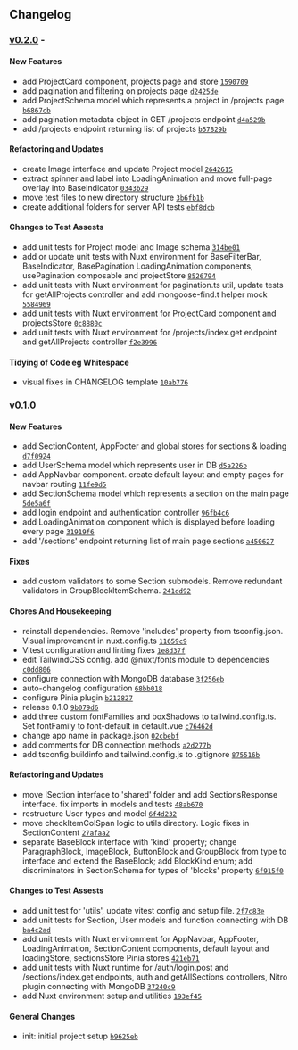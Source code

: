 ## Changelog

### [v0.2.0](https://github.com/geniuszmath75/personal-portfolio-platform/compare/v0.1.0...v0.2.0) - 

#### New Features

-  add ProjectCard component, projects page and store [`1590709`](https://github.com/geniuszmath75/personal-portfolio-platform/commit/1590709ec2ccd0538e27246b22e39e6fe8e6bd3d)
-  add pagination and filtering on projects page [`d2425de`](https://github.com/geniuszmath75/personal-portfolio-platform/commit/d2425de10884c9ec5f5a279242ef91ec3a40bbfe)
-  add ProjectSchema model which represents a project in /projects page [`b6867cb`](https://github.com/geniuszmath75/personal-portfolio-platform/commit/b6867cb76acd7b6f67afddd53c28c64b2a06eb45)
-  add pagination metadata object in GET /projects endpoint [`d4a529b`](https://github.com/geniuszmath75/personal-portfolio-platform/commit/d4a529b97b0e35655debc551fed7f31dd3feda2a)
-  add /projects endpoint returning list of projects [`b57829b`](https://github.com/geniuszmath75/personal-portfolio-platform/commit/b57829b1ef24a87c7ed93e50b5f3aa6afd53a3ba)

#### Refactoring and Updates

-  create Image interface and update Project model [`2642615`](https://github.com/geniuszmath75/personal-portfolio-platform/commit/2642615c6985f841b2f007274dccadfc3a0e0335)
-  extract spinner and label into LoadingAnimation and move full-page overlay into BaseIndicator [`0343b29`](https://github.com/geniuszmath75/personal-portfolio-platform/commit/0343b294854d00f86108bbab8a6c7e6aeb9afb20)
-  move test files to new directory structure [`3b6fb1b`](https://github.com/geniuszmath75/personal-portfolio-platform/commit/3b6fb1baa3c021cbc28137f9440fe346a2704dc3)
-  create additional folders for server API tests [`ebf8dcb`](https://github.com/geniuszmath75/personal-portfolio-platform/commit/ebf8dcbca8885f0674dd347c16f9228ba2db9895)

#### Changes to Test Assests

-  add unit tests for Project model and Image schema [`314be01`](https://github.com/geniuszmath75/personal-portfolio-platform/commit/314be01d6162a6d6ecb9b7b6773d0a8d86a8350f)
-  add or update unit tests with Nuxt environment for BaseFilterBar, BaseIndicator, BasePagination LoadingAnimation components, usePagination composable and projectStore [`8526794`](https://github.com/geniuszmath75/personal-portfolio-platform/commit/85267943c01a2f857db67aeed55995c3c89aea0e)
-  add unit tests with Nuxt environment for pagination.ts util, update tests for getAllProjects controller and add mongoose-find.t helper mock [`5584969`](https://github.com/geniuszmath75/personal-portfolio-platform/commit/55849697a2657406d711a1596ea366032510be2a)
-  add unit tests with Nuxt environment for ProjectCard component and projectsStore [`0c8880c`](https://github.com/geniuszmath75/personal-portfolio-platform/commit/0c8880c6890f0de23ef6312a59b5e010c343d3c3)
-  add unit tests with Nuxt environment for /projects/index.get endpoint and getAllProjects controller [`f2e3996`](https://github.com/geniuszmath75/personal-portfolio-platform/commit/f2e399679f770ec3e9ac7986f1fff4e69b10f82c)

#### Tidying of Code eg Whitespace

-  visual fixes in CHANGELOG template [`10ab776`](https://github.com/geniuszmath75/personal-portfolio-platform/commit/10ab776a67e97e67d3deed600ebf3c77bc3171d7)

### v0.1.0

#### New Features

-  add SectionContent, AppFooter and global stores for sections & loading [`d7f0924`](https://github.com/geniuszmath75/personal-portfolio-platform/commit/d7f09240c895c9ca6dd3c0ac9a8f4610560d32c3)
-  add UserSchema model which represents user in DB [`d5a226b`](https://github.com/geniuszmath75/personal-portfolio-platform/commit/d5a226b301b5dbda0b042d595902b0cc75f14188)
-  add AppNavbar component. create default layout and empty pages for navbar routing [`11fe9d5`](https://github.com/geniuszmath75/personal-portfolio-platform/commit/11fe9d51561ec26a3b3e999ec67c1410f952a5cd)
-  add SectionSchema model which represents a section on the main page [`5de5a6f`](https://github.com/geniuszmath75/personal-portfolio-platform/commit/5de5a6f1a580fa021ee6e90b6da358d28c227353)
-  add login endpoint and authentication controller [`96fb4c6`](https://github.com/geniuszmath75/personal-portfolio-platform/commit/96fb4c6e7e8b8241ac97a380e09591f76ace953a)
-  add LoadingAnimation component which is displayed before loading every page [`31919f6`](https://github.com/geniuszmath75/personal-portfolio-platform/commit/31919f639dd401a131ed84d5cdc41f64515d8de1)
-  add '/sections' endpoint returning list of main page sections [`a450627`](https://github.com/geniuszmath75/personal-portfolio-platform/commit/a4506276134eadba621e6a2d906a7be2f0fcd27c)

#### Fixes

-  add custom validators to some Section submodels. Remove redundant validators in GroupBlockItemSchema. [`241dd92`](https://github.com/geniuszmath75/personal-portfolio-platform/commit/241dd925ef933dca234538a9d502a28c1df72ed9)

#### Chores And Housekeeping

-  reinstall dependencies. Remove 'includes' property from tsconfig.json. Visual improvement in nuxt.config.ts [`11659c9`](https://github.com/geniuszmath75/personal-portfolio-platform/commit/11659c9153d4d0abde29ff04434636dc7b6f8a0d)
-  Vitest configuration and linting fixes [`1e8d37f`](https://github.com/geniuszmath75/personal-portfolio-platform/commit/1e8d37fdb91402527cd013a8f1aab743f2f9850a)
-  edit TailwindCSS config. add @nuxt/fonts module to dependencies [`c0dd806`](https://github.com/geniuszmath75/personal-portfolio-platform/commit/c0dd806644d01163b168d738bdcf7a19a8105aeb)
-  configure connection with MongoDB database [`3f256eb`](https://github.com/geniuszmath75/personal-portfolio-platform/commit/3f256ebf756cd99d86b40e575ac6ab6416e6bea8)
-  auto-changelog configuration [`68bb018`](https://github.com/geniuszmath75/personal-portfolio-platform/commit/68bb018edb226b1b88b4536a3ab80451c43ebf8f)
-  configure Pinia plugin [`b212827`](https://github.com/geniuszmath75/personal-portfolio-platform/commit/b212827c80f7cdc87d16179d8ce695ae0281e5d8)
-  release 0.1.0 [`9b079d6`](https://github.com/geniuszmath75/personal-portfolio-platform/commit/9b079d67d264eeb3e1e49bdb031927ad199f4440)
-  add three custom fontFamilies and boxShadows to tailwind.config.ts. Set fontFamily to font-default in default.vue [`c76462d`](https://github.com/geniuszmath75/personal-portfolio-platform/commit/c76462dfa91247209fab1f4d439d4dd51b00712c)
-  change app name in package.json [`02cbebf`](https://github.com/geniuszmath75/personal-portfolio-platform/commit/02cbebffc2ec249c9212c1ad4953444558f09a71)
-  add comments for DB connection methods [`a2d277b`](https://github.com/geniuszmath75/personal-portfolio-platform/commit/a2d277bf03448a917d7942a312343a187b04c41d)
-  add tsconfig.buildinfo and tailwind.config.js to .gitignore [`875516b`](https://github.com/geniuszmath75/personal-portfolio-platform/commit/875516b4f959b647018d8e4ae4ee839870115271)

#### Refactoring and Updates

-  move ISection interface to 'shared' folder and add SectionsResponse interface. fix imports in models and tests [`48ab670`](https://github.com/geniuszmath75/personal-portfolio-platform/commit/48ab6700809b26112a07286afb75599448a7de91)
-  restructure User types and model [`6f4d232`](https://github.com/geniuszmath75/personal-portfolio-platform/commit/6f4d23295e933fa2194eb9c11130ba4056c4899b)
-  move checkItemColSpan logic to utils directory. Logic fixes in SectionContent [`27afaa2`](https://github.com/geniuszmath75/personal-portfolio-platform/commit/27afaa294a677a04702107d44220eeb636a5aa6d)
-  separate BaseBlock interface with 'kind' property; change ParagraphBlock, ImageBlock, ButtonBlock and GroupBlock from type to interface and extend the BaseBlock; add BlockKind enum; add discriminators in SectionSchema for types of 'blocks' property [`6f915f0`](https://github.com/geniuszmath75/personal-portfolio-platform/commit/6f915f09867f411e603f9fa29b487e5ee3000b6f)

#### Changes to Test Assests

-  add unit test for 'utils', update vitest config and setup file. [`2f7c83e`](https://github.com/geniuszmath75/personal-portfolio-platform/commit/2f7c83ed5c737332d6297456244022f6619fd653)
-  add unit tests for Section, User models and function connecting with DB [`ba4c2ad`](https://github.com/geniuszmath75/personal-portfolio-platform/commit/ba4c2ad89d0e9e4476c94919ce192b98be5e9f71)
-  add unit tests with Nuxt environment for AppNavbar, AppFooter, LoadingAnimation, SectionContent components, default layout and loadingStore, sectionsStore Pinia stores [`421eb71`](https://github.com/geniuszmath75/personal-portfolio-platform/commit/421eb716cb780ee4bb6cfcb20b72b262c276831c)
-  add unit tests with Nuxt runtime for /auth/login.post and /sections/index.get endpoints, auth and getAllSections controllers, Nitro plugin connecting with MongoDB [`37240c9`](https://github.com/geniuszmath75/personal-portfolio-platform/commit/37240c91ab48fa235138c6388ecb9f260b3bbc59)
-  add Nuxt environment setup and utilities [`193ef45`](https://github.com/geniuszmath75/personal-portfolio-platform/commit/193ef45e94aa9937cf3daba07e157a730aacd9b5)

#### General Changes

- init: initial project setup [`b9625eb`](https://github.com/geniuszmath75/personal-portfolio-platform/commit/b9625eb4835c914b80aa572bf86d2dc192a1c725)
